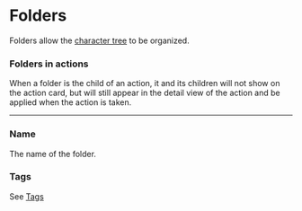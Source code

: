 # Folders

Folders allow the [character tree](/docs/tree) to be organized.

### Folders in actions

When a folder is the child of an action, it and its children will not show on the action card, but will still appear in the detail view of the action and be applied when the action is taken.

---

### Name

The name of the folder.

### Tags

See [Tags](/docs/tags)
